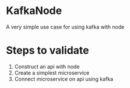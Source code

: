 # KafkaNode
A very simple use case for using kafka with node

# Steps to validate
1. Construct an api with node
2. Create a simplest microservice
3. Connect microservice on api using kafka
